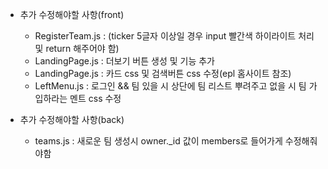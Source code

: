 - 추가 수정해야할 사항(front)
    - RegisterTeam.js : (ticker 5글자 이상일 경우 input 빨간색 하이라이트 처리 및 return 해주어야 함)
    - LandingPage.js : 더보기 버튼 생성 및 기능 추가
    - LandingPage.js : 카드 css 및 검색버튼 css 수정(epl 홈사이트 참조)
    - LeftMenu.js : 로그인 && 팀 있을 시 상단에 팀 리스트 뿌려주고 없을 시 팀 가입하라는 멘트 css 수정

- 추가 수정해야할 사항(back)
    - teams.js : 새로운 팀 생성시 owner._id 값이 members로 들어가게 수정해줘야함
